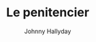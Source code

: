 ---
layout: post
title: Le penitencier
author: Johnny Hallyday
language: "Français"
image:
  artist: johnny-hallyday.png
---